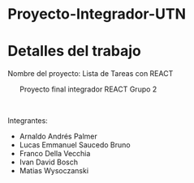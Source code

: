 # Proyecto-Integrador-UTN
<h1> Detalles del trabajo </h1>
Nombre del proyecto: Lista de Tareas con REACT
<ul>
Proyecto final integrador REACT Grupo 2
</ul>

<br>

Integrantes:
<ul>

<li>Arnaldo Andrés Palmer</li>
<li>Lucas Emmanuel Saucedo Bruno</li>
<li>Franco Della Vecchia</li>
<li>Ivan David Bosch</li>
<li>Matias Wysoczanski</li>
</ul>

<br>
